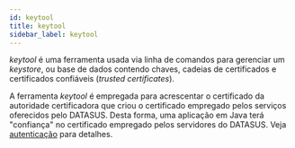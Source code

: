 ```yaml
---
id: keytool
title: keytool
sidebar_label: keytool
---
```


_keytool_ é uma ferramenta usada via linha de comandos para gerenciar um
_keystore_, ou base de dados contendo chaves, cadeias de certificados e certificados confiáveis (_trusted certificates_).

A ferramenta _keytool_ é empregada para acrescentar o certificado da autoridade
certificadora que criou o certificado empregado pelos serviços oferecidos pelo
DATASUS. Desta forma, uma aplicação em Java terá "confiança" no certificado
empregado pelos servidores do DATASUS. Veja [autenticação](../autenticacao.md) para detalhes.
